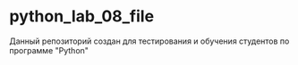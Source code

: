 # python_lab_08_file

Данный репозиторий создан для тестирования и обучения студентов по программе "Python"
